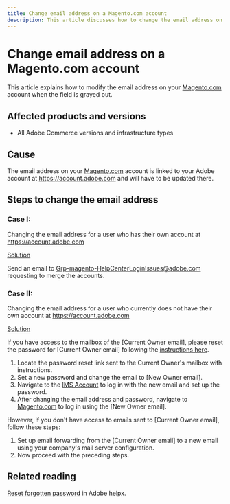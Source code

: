 ```yaml
---
title: Change email address on a Magento.com account
description: This article discusses how to change the email address on your [Magento.com](https://account.magento.com) account when the field is grayed out.
---
```

# Change email address on a Magento.com account

This article explains how to modify the email address on your [Magento.com](https://account.magento.com) account when the field is grayed out.

## Affected products and versions

* All Adobe Commerce versions and infrastructure types

## Cause

The email address on your [Magento.com](https://account.magento.com) account is linked to your Adobe account at <https://account.adobe.com> and will have to be updated there.

## Steps to change the email address

### Case I:

Changing the email address for a user who has their own account at <https://account.adobe.com>

<u>Solution</u>

Send an email to Grp-magento-HelpCenterLoginIssues@adobe.com requesting to merge the accounts.

### Case II:

Changing the email address for a user who currently does not have their own account at <https://account.adobe.com>

<u>Solution</u>

If you have access to the mailbox of the [Current Owner email], please reset the password for [Current Owner email] following the [instructions here](https://helpx.adobe.com/manage-account/using/change-or-reset-password.html).

1. Locate the password reset link sent to the Current Owner's mailbox with instructions.
1. Set a new password and change the email to [New Owner email].
1. Navigate to the [IMS Account](https://account.adobe.com/) to log in with the new email and set up the password.
1. After changing the email address and password, navigate to [Magento.com](https://account.magento.com) to log in using the [New Owner email].

However, if you don't have access to emails sent to [Current Owner email], follow these steps:

1. Set up email forwarding from the [Current Owner email] to a new email using your company's mail server configuration. 
1. Now proceed with the preceding steps.

## Related reading

[Reset forgotten password](https://helpx.adobe.com/manage-account/using/change-or-reset-password.html) in Adobe helpx.
